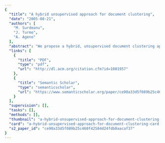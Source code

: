 ```yaml
---
{
  "title": "A hybrid unsupervised approach for document clustering",
  "date": "2005-08-21",
  "authors": [
    "M. Surdeanu",
    "J. Turmo",
    "A. Ageno"
  ],
  "abstract": "We propose a hybrid, unsupervised document clustering approach that combines a hierarchical clustering algorithm with Expectation Maximization. We developed several heuristics to automatically select a subset of the clusters generated by the first algorithm as the initial points of the second one. Furthermore, our initialization algorithm generates not only an initial model for the iterative refinement algorithm but also an estimate of the model dimension, thus eliminating another important element of human supervision. We have evaluated the proposed system on five real-world document collections. The results show that our approach generates clustering solutions of higher quality than both its individual components.",
  "links": [
    {
      "title": "PDF",
      "type": "pdf",
      "url": "http://dl.acm.org/citation.cfm?id=1081957"
    },
    {
      "title": "Semantic Scholar",
      "type": "semanticscholar",
      "url": "https://www.semanticscholar.org/paper/ce90a33d5f089b25c460f42584d24fdb0aacaf37"
    }
  ],
  "supervision": [],
  "tasks": [],
  "methods": [],
  "thumbnail": "a-hybrid-unsupervised-approach-for-document-clustering-thumb.jpg",
  "card": "a-hybrid-unsupervised-approach-for-document-clustering-card.jpg",
  "s2_paper_id": "ce90a33d5f089b25c460f42584d24fdb0aacaf37"
}
---
```


